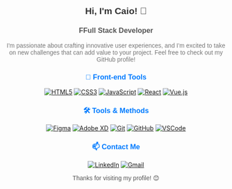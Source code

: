<h2 align="center" style="font-family: 'Arial', sans-serif; color: #333;">Hi, I'm Caio! 👋</h2>
<h3 align="center" style="font-family: 'Arial', sans-serif; color: #555;">FFull Stack Developer</h3>
<p align="center" style="font-family: 'Arial', sans-serif; color: #777; max-width: 600px; margin: auto;">I'm passionate about crafting innovative user experiences, and I'm excited to take on new challenges that can add value to your project. Feel free to check out my GitHub profile!</p>

<h3 align="center" style="font-family: 'Arial', sans-serif; color: #007bff;">🚀 Front-end Tools</h3>
<div align="center">
  <a href="#"><img src="https://img.icons8.com/color/48/000000/html-5.png" alt="HTML5"/></a>
  <a href="#"><img src="https://img.icons8.com/color/48/000000/css3.png" alt="CSS3"/></a>
  <a href="#"><img src="https://img.icons8.com/color/48/000000/javascript.png" alt="JavaScript"/></a>
  <a href="#"><img src="https://img.icons8.com/color/48/000000/react-native.png" alt="React"/></a>
  <a href="#"><img src="https://img.icons8.com/color/48/000000/vue-js.png" alt="Vue.js"/></a>
</div>

<h3 align="center" style="font-family: 'Arial', sans-serif; color: #007bff;">🛠️ Tools & Methods</h3>
<div align="center">
  <a href="#"><img src="https://img.icons8.com/color/48/000000/figma.png" alt="Figma"/></a>
  <a href="#"><img src="https://img.icons8.com/color/48/000000/adobe-xd.png" alt="Adobe XD"/></a>
  <a href="#"><img src="https://img.icons8.com/color/48/000000/git.png" alt="Git"/></a>
  <a href="#"><img src="https://img.icons8.com/color/48/000000/github.png" alt="GitHub"/></a>
  <a href="#"><img src="https://img.icons8.com/color/48/000000/visual-studio-code-2019.png" alt="VSCode"/></a>
</div>

<h3 align="center" style="font-family: 'Arial', sans-serif; color: #007bff;">📫 Contact Me</h3>
<p align="center">
  <a href="https://linkedin.com/in/lcscaio" target="_blank"><img src="https://img.icons8.com/fluent/48/000000/linkedin.png" alt="LinkedIn"/></a>
  <a href="mailto:bylcscaio@gmail.com" target="_blank"><img src="https://img.icons8.com/fluent/48/000000/gmail-new.png" alt="Gmail"/></a>
</p>

<p align="center" style="font-family: 'Arial', sans-serif; color: #555;">Thanks for visiting my profile! 😊</p>


